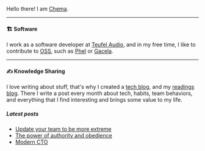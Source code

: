 Hello there! I am [Chema](https://chemaclass.es).

---

#### 🏗 Software

I work as a software developer at [Teufel Audio](http://teufel.de/), and in my free time, I like to contribute
to [OSS](https://chemaclass.es/blog/open-source-software/), such as [Phel](https://github.com/phel-lang/phel-lang)
or [Gacela](https://github.com/gacela-project/gacela).

---

#### ✍️ Knowledge Sharing

I love writing about stuff, that's why I created a [tech blog](https://chemaclass.es/blog/), and
my [readings blog](https://chemaclass.es/readings/). There I write a post every month about tech, habits, team
behaviors, and everything that I find interesting and brings some value to my life.

##### Latest posts

<!-- BLOG-POST-LIST:START -->
- [Update your team to be more extreme](https://chemaclass.es/blog/update-your-team-to-be-more-extreme/)
- [The power of authority and obedience](https://chemaclass.es/blog/the-power-of-authority-and-obedience/)
- [Modern CTO](https://chemaclass.es/readings/modern-cto/)
<!-- BLOG-POST-LIST:END -->

